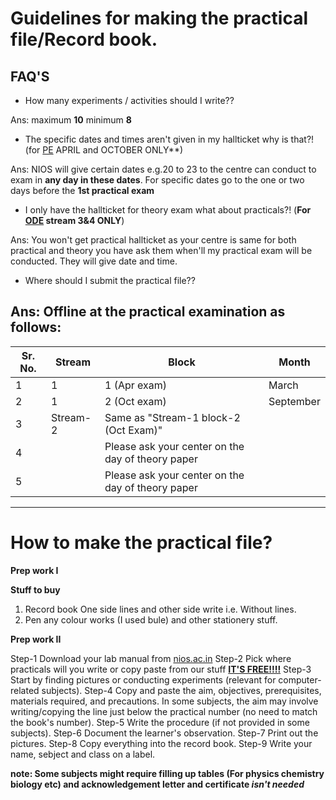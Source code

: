 # Guidelines for making the practical file/Record book.

## FAQ'S 
- How many experiments / activities should I write??

Ans: maximum **10**
     minimum **8**

- The specific dates and times aren't given in my hallticket why is that?! (for [PE](https://nios-students.pages.dev/wiki/Exams-Assignments#pe-public-examination) APRIL and  OCTOBER ONLY**)

Ans: NIOS will give certain dates e.g.20 to 23 to the centre can conduct to exam in **any day in these dates**. For specific dates go to the one or two days before the **1st practical exam**

- I only have the hallticket for theory exam what about practicals?! (**For [ODE](https://nios-students.pages.dev/wiki/Exams-Assignments#ode-on-demand-examination) stream 3&4 ONLY**)

Ans: You won't get practical hallticket as your centre is same for both practical and theory you have ask them when'll  my practical exam will be conducted. They will give date and time.

- Where should I submit the practical file??

Ans: Offline at the practical examination as follows:
-----------------------------
| Sr. No. | Stream     | Block                | Month      |
|---------|------------|----------------------|------------|
| 1       | 1          | 1 (Apr exam)          | March      |
| 2       | 1          | 2 (Oct exam)          | September  |
| 3       | Stream-2   | Same as "Stream-1 block-2 (Oct Exam)" | |
| 4       |            | Please ask your center on the day of theory paper | |
| 5       |            | Please ask your center on the day of theory paper | |
--------------------------------

# How to make the practical file?
**Prep work I**
 
**Stuff to buy**

1. Record book 
One side lines and other side write i.e. Without lines.
2. Pen any colour works (I used bule) and other stationery stuff.

**Prep work II**

Step-1 Download your lab manual from [nios.ac.in](https://nios.ac.in/online-course-material.aspx#maincontent)
Step-2 Pick where practicals will you write or copy paste from our stuff [**IT'S FREE!!!!**](https://nios-students.pages.dev/wiki/other-materials)
Step-3 Start by finding pictures or conducting experiments (relevant for computer-related subjects).
Step-4 Copy and paste the aim, objectives, prerequisites, materials required, and precautions. In some subjects, the aim may involve writing/copying the line just below the practical number (no need to match the book's number).
Step-5 Write the procedure (if not provided in some subjects).
Step-6 Document the learner's observation.
Step-7 Print out the pictures.
Step-8 Copy everything into the record book.
Step-9 Write your name, sebject and class on a label.

**note: Some subjects might require filling up tables (For physics chemistry biology etc) and acknowledgement letter and certificate *isn't needed***




